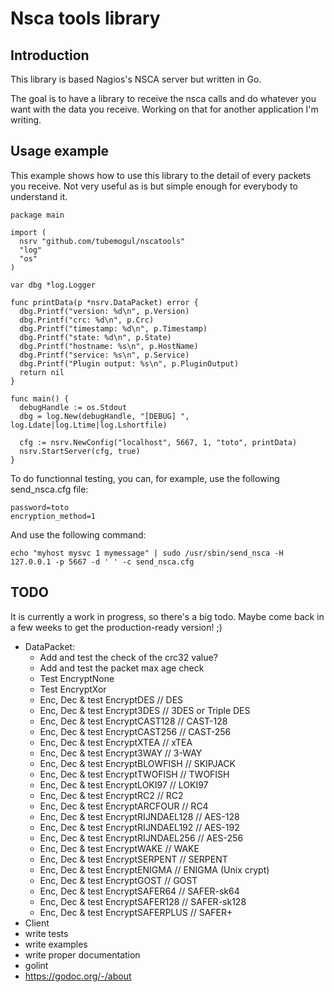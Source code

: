 # Nsca tools library

## Introduction

This library is based Nagios's NSCA server but written in Go.

The goal is to have a library to receive the nsca calls and do whatever you want
with the data you receive. Working on that for another application I'm writing.


## Usage example

This example shows how to use this library to the detail of every packets you
receive. Not very useful as is but simple enough for everybody to understand it.

```
package main

import (
  nsrv "github.com/tubemogul/nscatools"
  "log"
  "os"
)

var dbg *log.Logger

func printData(p *nsrv.DataPacket) error {
  dbg.Printf("version: %d\n", p.Version)
  dbg.Printf("crc: %d\n", p.Crc)
  dbg.Printf("timestamp: %d\n", p.Timestamp)
  dbg.Printf("state: %d\n", p.State)
  dbg.Printf("hostname: %s\n", p.HostName)
  dbg.Printf("service: %s\n", p.Service)
  dbg.Printf("Plugin output: %s\n", p.PluginOutput)
  return nil
}

func main() {
  debugHandle := os.Stdout
  dbg = log.New(debugHandle, "[DEBUG] ", log.Ldate|log.Ltime|log.Lshortfile)

  cfg := nsrv.NewConfig("localhost", 5667, 1, "toto", printData)
  nsrv.StartServer(cfg, true)
}
```

To do functionnal testing, you can, for example, use the following send_nsca.cfg
file:
```
password=toto
encryption_method=1
```

And use the following command:
```
echo "myhost mysvc 1 mymessage" | sudo /usr/sbin/send_nsca -H 127.0.0.1 -p 5667 -d ' ' -c send_nsca.cfg
```

## TODO

It is currently a work in progress, so there's a big todo. Maybe come back in a
few weeks to get the production-ready version! ;)

* DataPacket:
   * Add and test the check of the crc32 value?
   * Add and test the packet max age check
   * Test EncryptNone
   * Test EncryptXor
   * Enc, Dec & test EncryptDES                // DES
   * Enc, Dec & test Encrypt3DES               // 3DES or Triple DES
   * Enc, Dec & test EncryptCAST128            // CAST-128
   * Enc, Dec & test EncryptCAST256            // CAST-256
   * Enc, Dec & test EncryptXTEA               // xTEA
   * Enc, Dec & test Encrypt3WAY               // 3-WAY
   * Enc, Dec & test EncryptBLOWFISH           // SKIPJACK
   * Enc, Dec & test EncryptTWOFISH            // TWOFISH
   * Enc, Dec & test EncryptLOKI97             // LOKI97
   * Enc, Dec & test EncryptRC2                // RC2
   * Enc, Dec & test EncryptARCFOUR            // RC4
   * Enc, Dec & test EncryptRIJNDAEL128        // AES-128
   * Enc, Dec & test EncryptRIJNDAEL192        // AES-192
   * Enc, Dec & test EncryptRIJNDAEL256        // AES-256
   * Enc, Dec & test EncryptWAKE               // WAKE
   * Enc, Dec & test EncryptSERPENT            // SERPENT
   * Enc, Dec & test EncryptENIGMA             // ENIGMA (Unix crypt)
   * Enc, Dec & test EncryptGOST               // GOST
   * Enc, Dec & test EncryptSAFER64            // SAFER-sk64
   * Enc, Dec & test EncryptSAFER128           // SAFER-sk128
   * Enc, Dec & test EncryptSAFERPLUS          // SAFER+
* Client
* write tests
* write examples
* write proper documentation
* golint
* https://godoc.org/-/about
